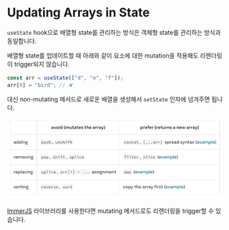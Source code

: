 # Updating Arrays in State

`useState` hook으로 배열형 state를 관리하는 방식은 객체형 state를 관리하는 방식과 동일합니다.

배열형 state를 업데이트할 때 아래와 같이 요소에 대한 mutation을 적용해도 리렌더링이 trigger되지 않습니다.

```jsx
const arr = useState(["d", "e", "f"]);
arr[0] = "bird"; // ❌
```

대신 non-mutating 메서드로 새로운 배열을 생성해서 `setState` 인자에 넘겨주면 됩니다.

![Array State](../image/array_state.png)

[ImmerJS](https://github.com/immerjs/immer) 라이브러리를 사용한다면 mutating 메서드로도 리렌더링을 trigger할 수 있습니다.
